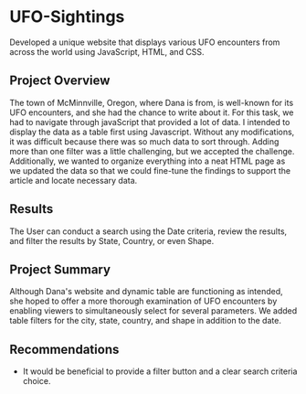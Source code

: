 # UFO-Sightings
Developed a unique website that displays various UFO encounters from across the world using JavaScript, HTML, and CSS.

## Project Overview 
The town of McMinnville, Oregon, where Dana is from, is well-known for its UFO encounters, and she had the chance to write about it. For this task, we had to navigate through javaScript that provided a lot of data. I intended to display the data as a table first using Javascript. Without any modifications, it was difficult because there was so much data to sort through. Adding more than one filter was a little challenging, but we accepted the challenge. Additionally, we wanted to organize everything into a neat HTML page as we updated the data so that we could fine-tune the findings to support the article and locate necessary data.

## Results
The User can conduct a search using the Date criteria, review the results, and filter the results by State, Country, or even Shape.

## Project Summary
Although Dana's website and dynamic table are functioning as intended, she hoped to offer a more thorough examination of UFO encounters by enabling viewers to simultaneously select for several parameters. We added table filters for the city, state, country, and shape in addition to the date. 

## Recommendations
- It would be beneficial to provide a filter button and a clear search criteria choice.
